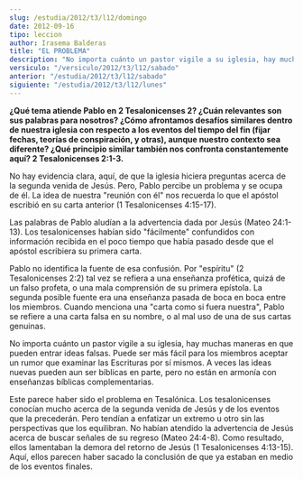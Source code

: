 ```yaml
---
slug: /estudia/2012/t3/l12/domingo
date: 2012-09-16
tipo: leccion
author: Irasema Balderas
title: "EL PROBLEMA"
description: "No importa cuánto un pastor vigile a su iglesia, hay muchas maneras en que pueden entrar ideas falsas. Puede ser más fácil para los miembros aceptar un rumor que examinar las Escrituras por sí mismos. A veces las ideas nuevas pueden aun ser bíblicas en parte, pero no están en armonía con enseñanzas bíblicas complementarias."
versiculo: "/versiculo/2012/t3/l12/sabado"
anterior: "/estudia/2012/t3/l12/sabado"
siguiente: "/estudia/2012/t3/l12/lunes"
---
```


**¿Qué tema atiende Pablo en 2 Tesalonicenses 2? ¿Cuán relevantes son sus palabras para nosotros? ¿Cómo afrontamos desafíos similares dentro de nuestra iglesia con respecto a los eventos del tiempo del fin (fijar fechas, teorías de conspiración, y otras), aunque nuestro contexto sea diferente? ¿Qué principio similar también nos confronta constantemente aquí? 2 Tesalonicenses 2:1-3.**

No hay evidencia clara, aquí, de que la iglesia hiciera preguntas acerca de la segunda venida de Jesús. Pero, Pablo percibe un problema y se ocupa de él. La idea de nuestra "reunión con él" nos recuerda lo que el apóstol escribió en su carta anterior (1 Tesalonicenses 4:15-17).

Las palabras de Pablo aludían a la advertencia dada por Jesús (Mateo 24:1-13). Los tesalonicenses habían sido "fácilmente" confundidos con información recibida en el poco tiempo que había pasado desde que el apóstol escribiera su primera carta.

Pablo no identifica la fuente de esa confusión. Por "espíritu" (2 Tesalonicenses 2:2) tal vez se refiera a una enseñanza profética, quizá de un falso profeta, o una mala comprensión de su primera epístola. La segunda posible fuente era una enseñanza pasada de boca en boca entre los miembros. Cuando menciona una "carta como si fuera nuestra", Pablo se refiere a una carta falsa en su nombre, o al mal uso de una de sus cartas genuinas.

No importa cuánto un pastor vigile a su iglesia, hay muchas maneras en que pueden entrar ideas falsas. Puede ser más fácil para los miembros aceptar un rumor que examinar las Escrituras por sí mismos. A veces las ideas nuevas pueden aun ser bíblicas en parte, pero no están en armonía con enseñanzas bíblicas complementarias.

Este parece haber sido el problema en Tesalónica. Los tesalonicenses conocían mucho acerca de la segunda venida de Jesús y de los eventos que la precederán. Pero tendían a enfatizar un extremo u otro sin las perspectivas que los equilibran. No habían atendido la advertencia de Jesús acerca de buscar señales de su regreso (Mateo 24:4-8). Como resultado, ellos lamentaban la demora del retorno de Jesús (1 Tesalonicenses 4:13-15). Aquí, ellos parecen haber sacado la conclusión de que ya estaban en medio de los eventos finales.
